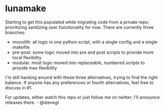 # lunamake

Starting to get this populated while migrating code from a private repo; prioritizing sanitizing over functionality for now.  There are currently three branches:

- monolith:  all logic in one python script, with a single config and
  a single makefile
- pre-post: some logic moved into pre and post scripts to provide more local
  flexibility
- modular: most logic moved into replaceable, numbered scripts to
  provide max flexibility

I'm still hacking around with these three alternatives, trying to find the right balance.  If anyone has any preferences or fourth alternatives, feel free to discuss in #1.

For updates, either watch this repo or just follow me on twitter; I'll announce releases there.  - @stevegt
